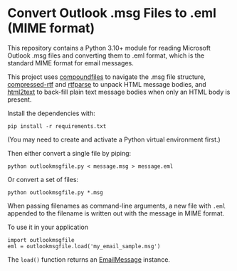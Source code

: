 Convert Outlook .msg Files to .eml (MIME format)
================================================

This repository contains a Python 3.10+ module for
reading Microsoft Outlook .msg files and converting
them to .eml format, which is the standard MIME
format for email messages.

This project uses
[compoundfiles](https://pypi.org/project/compoundfiles/)
to navigate the .msg file structure,
[compressed-rtf](https://pypi.org/project/compressed-rtf/)
and [rtfparse](https://pypi.org/project/rtfparse/)
to unpack HTML message bodies, and
[html2text](https://pypi.org/project/html2text/) to
back-fill plain text message bodies when only an HTML body
is present.

Install the dependencies with:

    pip install -r requirements.txt

(You may need to create and activate a Python virtual environment first.)

Then either convert a single file by piping:

	python outlookmsgfile.py < message.msg > message.eml

Or convert a set of files:

	python outlookmsgfile.py *.msg

When passing filenames as command-line arguments, a new file with `.eml`
appended to the filename is written out with the message in MIME format.

To use it in your application

    import outlookmsgfile
    eml = outlookmsgfile.load('my_email_sample.msg')
    
The ``load()`` function returns an [EmailMessage](https://docs.python.org/3/library/email.message.html#email.message.EmailMessage) instance.